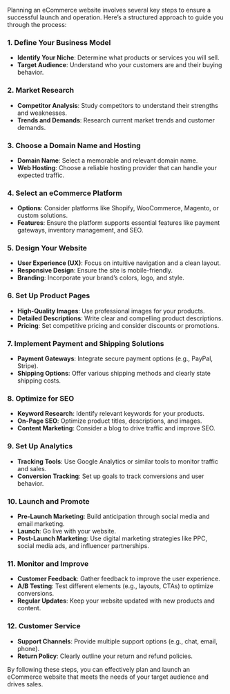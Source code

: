 Planning an eCommerce website involves several key steps to ensure a successful launch and operation. Here’s a structured approach to guide you through the process:

### 1. Define Your Business Model
- **Identify Your Niche**: Determine what products or services you will sell.
- **Target Audience**: Understand who your customers are and their buying behavior.

### 2. Market Research
- **Competitor Analysis**: Study competitors to understand their strengths and weaknesses.
- **Trends and Demands**: Research current market trends and customer demands.

### 3. Choose a Domain Name and Hosting
- **Domain Name**: Select a memorable and relevant domain name.
- **Web Hosting**: Choose a reliable hosting provider that can handle your expected traffic.

### 4. Select an eCommerce Platform
- **Options**: Consider platforms like Shopify, WooCommerce, Magento, or custom solutions.
- **Features**: Ensure the platform supports essential features like payment gateways, inventory management, and SEO.

### 5. Design Your Website
- **User  Experience (UX)**: Focus on intuitive navigation and a clean layout.
- **Responsive Design**: Ensure the site is mobile-friendly.
- **Branding**: Incorporate your brand’s colors, logo, and style.

### 6. Set Up Product Pages
- **High-Quality Images**: Use professional images for your products.
- **Detailed Descriptions**: Write clear and compelling product descriptions.
- **Pricing**: Set competitive pricing and consider discounts or promotions.

### 7. Implement Payment and Shipping Solutions
- **Payment Gateways**: Integrate secure payment options (e.g., PayPal, Stripe).
- **Shipping Options**: Offer various shipping methods and clearly state shipping costs.

### 8. Optimize for SEO
- **Keyword Research**: Identify relevant keywords for your products.
- **On-Page SEO**: Optimize product titles, descriptions, and images.
- **Content Marketing**: Consider a blog to drive traffic and improve SEO.

### 9. Set Up Analytics
- **Tracking Tools**: Use Google Analytics or similar tools to monitor traffic and sales.
- **Conversion Tracking**: Set up goals to track conversions and user behavior.

### 10. Launch and Promote
- **Pre-Launch Marketing**: Build anticipation through social media and email marketing.
- **Launch**: Go live with your website.
- **Post-Launch Marketing**: Use digital marketing strategies like PPC, social media ads, and influencer partnerships.

### 11. Monitor and Improve
- **Customer Feedback**: Gather feedback to improve the user experience.
- **A/B Testing**: Test different elements (e.g., layouts, CTAs) to optimize conversions.
- **Regular Updates**: Keep your website updated with new products and content.

### 12. Customer Service
- **Support Channels**: Provide multiple support options (e.g., chat, email, phone).
- **Return Policy**: Clearly outline your return and refund policies.

By following these steps, you can effectively plan and launch an eCommerce website that meets the needs of your target audience and drives sales.